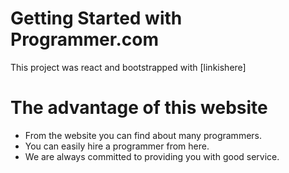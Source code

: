 # Getting Started with Programmer.com

This project was react and bootstrapped with [linkishere]

# The advantage of this website

<ul>
<li>From the website you can find about many programmers.</li>
<li>You can easily hire a programmer from here.</li>
<li>We are always committed to providing you with good service.</li>
</ul>